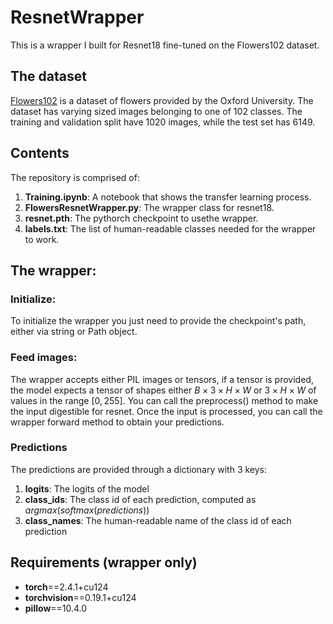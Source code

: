 # ResnetWrapper

This is a wrapper I built for Resnet18 fine-tuned on the Flowers102 dataset.

## The dataset

[Flowers102](https://www.robots.ox.ac.uk/~vgg/data/flowers/102/) is a dataset of flowers provided by the Oxford University. The dataset has varying sized images belonging to one of 102 classes. The training and validation split have 1020 images, while the test set has 6149.

## Contents

The repository is comprised of:

1. **Training.ipynb**: A notebook that shows the transfer learning process.
2. **FlowersResnetWrapper.py**: The wrapper class for resnet18.
3. **resnet.pth**: The pythorch checkpoint to usethe wrapper.
4. **labels.txt**: The list of human-readable classes needed for the wrapper to work.

## The wrapper:

### Initialize:

To initialize the wrapper you just need to provide the checkpoint's path, either via string or Path object.

### Feed images:

The wrapper accepts either PIL images or tensors, if a tensor is provided, the model expects a tensor of shapes either $B \times 3 \times H \times W$ or $3 \times H \times W$ of values in the range $[0, 255]$. You can call the preprocess() method to make the input digestible for resnet. Once the input is processed, you can call the wrapper forward method to obtain your predictions.

### Predictions

The predictions are provided through a dictionary with 3 keys:

1. **logits**: The logits of the model
2. **class_ids**: The class id of each prediction, computed as $argmax(softmax(predictions))$
3. **class_names**: The human-readable name of the class id of each prediction

## Requirements (wrapper only)

- **torch**==2.4.1+cu124
- **torchvision**==0.19.1+cu124
- **pillow**==10.4.0
